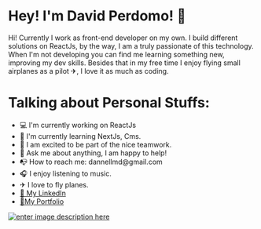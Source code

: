 ﻿# Hey! I'm David Perdomo! 👋

Hi! Currently I work as front-end developer on my own. I build different solutions on ReactJs, by the way, I am a truly passionate of this technology. When I'm not developing you can find me learning something new, improving my dev skills. Besides that in my free time I enjoy flying small airplanes as a pilot ✈, I love it as much as coding.

# Talking about Personal Stuffs:

  <ul>
  <li>
  💻 I'm currently working on ReactJs 
  </li>
   <li>
   📙 I'm currently learning NextJs, Cms.
  </li>
   <li>
   💪 I am excited to be part of the nice teamwork.
    </li>
     <li>
    💬 Ask me about anything, I am happy to help!
    </li>
     <li>
    📭 How to reach me: dannellmd@gmail.com
    </li>
    <li>
    🎧 I enjoy listening to music.
    </li>
    <li>
    ✈ I love to fly planes.
    </li>    
      <li>
      <span><a href="https://www.linkedin.com/in/perdomodavid/">📑 My LinkedIn</span> 
   </li>    
      <li>
<span><a href="https://bright-churros-80b841.netlify.app/"> 📂My Portfolio</span>
    </li>     
</ul>


![enter image description here](https://www.gannett-cdn.com/-mm-/81cdd686f030f91cffe6275af97a6a6ddddece66/c=0-156-3088-1901/local/-/media/2018/05/11/USATODAY/USATODAY/636616460687657715-GettyImages-940836436.jpg?width=660&height=373&fit=crop&format=pjpg&auto=webp)




